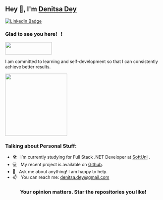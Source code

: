 ## Hey 👋, I'm [Denitsa Dey](https://github.com/DenitsaDey/)


[![Linkedin Badge](https://img.shields.io/badge/-LinkedIn-0e76a8?style=flat-square&logo=Linkedin&logoColor=white)](https://linkedin.com/in/denitsa-dey)


### Glad to see you here! &nbsp; !

<img width="150" height="40" src="https://visitor-badge.glitch.me/badge?page_id=DenitsaDey&color=#FFB0A1">


I am committed to learning and self-development so that I can consistently achieve better results.

<img width="200"  src="https://giphy.com/embed/L1R1tvI9svkIWwpVYr">

### Talking about Personal Stuff:

- 🛠 &nbsp; I’m currently studying for Full Stack .NET Developer at [SoftUni](https://softuni.bg/) .
- 💻 &nbsp; My recent project is available on [Github](https://github.com/DenitsaDey/My-Projects).
- 💬 &nbsp; Ask me about anything! I am happy to help.
- 📫 &nbsp; You can reach me: denitsa.dey@gmail.com




<div align="center">

### Your opinion matters. Star the repositories you like!

</div>
